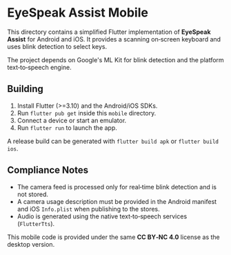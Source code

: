 # EyeSpeak Assist Mobile

This directory contains a simplified Flutter implementation of **EyeSpeak Assist** for Android and iOS. It provides a scanning on‑screen keyboard and uses blink detection to select keys.

The project depends on Google's ML Kit for blink detection and the platform text‑to‑speech engine.

## Building

1. Install Flutter (>=3.10) and the Android/iOS SDKs.
2. Run `flutter pub get` inside this `mobile` directory.
3. Connect a device or start an emulator.
4. Run `flutter run` to launch the app.

A release build can be generated with `flutter build apk` or `flutter build ios`.

## Compliance Notes

- The camera feed is processed only for real‑time blink detection and is not stored.
- A camera usage description must be provided in the Android manifest and iOS `Info.plist` when publishing to the stores.
- Audio is generated using the native text‑to‑speech services (`FlutterTts`).

This mobile code is provided under the same **CC BY‑NC 4.0** license as the desktop version.
